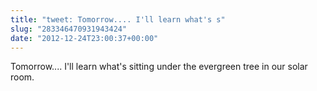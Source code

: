 ```yaml
---
title: "tweet: Tomorrow.... I'll learn what's s"
slug: "283346470931943424"
date: "2012-12-24T23:00:37+00:00"
---
```

Tomorrow.... I'll learn what's sitting under the evergreen tree in our solar room.
